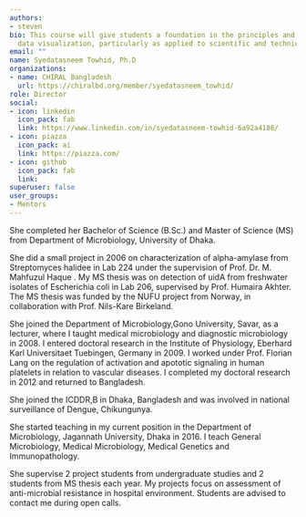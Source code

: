```yaml
---
authors:
- steven
bio: This course will give students a foundation in the principles and practice of
  data visualization, particularly as applied to scientific and technical data.
email: ""
name: Syedatasneem Towhid, Ph.D
organizations:
- name: CHIRAL Bangladesh
  url: https://chiralbd.org/member/syedatasneem_towhid/
role: Director
social:
- icon: linkedin
  icon_pack: fab
  link: https://www.linkedin.com/in/syedatasneem-towhid-6a92a4186/
- icon: piazza
  icon_pack: ai
  link: https://piazza.com/
- icon: github
  icon_pack: fab
  link:
superuser: false
user_groups:
- Mentors
---
```


She completed her Bachelor of Science (B.Sc.) and Master of Science (MS) from Department of Microbiology, University of Dhaka.

She did a small project in 2006 on characterization of alpha-amylase from Streptomyces halidee in Lab 224 under the supervision of Prof. Dr. M. Mahfuzul Haque . My MS thesis was on detection of uidA from freshwater isolates of Escherichia coli in Lab 206, supervised by Prof. Humaira Akhter. The MS thesis was funded by the NUFU project from Norway, in collaboration with Prof. Nils-Kare Birkeland.

She joined the Department of Microbiology,Gono University, Savar, as a lecturer, where I taught medical microbiology and diagnostic microbiology in 2008. I entered doctoral research in the Institute of Physiology, Eberhard Karl Universitaet Tuebingen, Germany in 2009. I worked under Prof. Florian Lang on the regulation of activation and apototic signaling in human platelets in relation to vascular diseases. I completed my doctoral research in 2012 and returned to Bangladesh.

She joined the ICDDR,B in Dhaka, Bangladesh and was involved in national surveillance of Dengue, Chikungunya.

She started teaching in my current position in the Department of Microbiology, Jagannath University, Dhaka in 2016. I teach General Microbiology, Medical Microbiology, Medical Genetics and Immunopathology.

She supervise 2 project students from undergraduate studies and 2 students from MS thesis each year. My projects focus on assessment of anti-microbial resistance in hospital environment. Students are advised to contact me during open calls.
